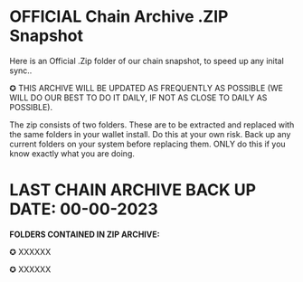 # OFFICIAL Chain Archive .ZIP Snapshot

Here is an Official .Zip folder of our chain snapshot, to speed up any inital sync.. 

✪ THIS ARCHIVE WILL BE UPDATED AS FREQUENTLY AS POSSIBLE (WE WILL DO OUR BEST TO DO IT DAILY, IF NOT AS CLOSE TO DAILY AS POSSIBLE).

The zip consists of two folders. These are to be extracted and replaced with the same folders in your wallet install. Do this at your own risk. Back up any current folders on your system before replacing them. ONLY do this if you know exactly what you are doing.

# LAST CHAIN ARCHIVE BACK UP DATE:  00-00-2023

**FOLDERS CONTAINED IN ZIP ARCHIVE:**

✪ XXXXXX

✪ XXXXXX

